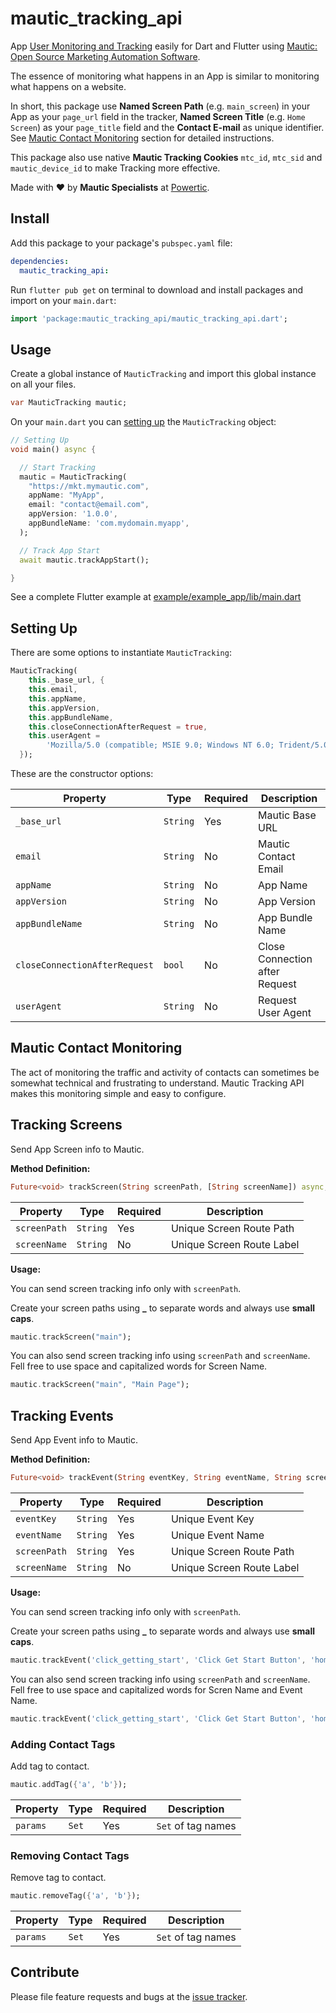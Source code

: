 # mautic_tracking_api

 App [User Monitoring and Tracking](https://www.mautic.org/docs/en/contacts/contact_monitoring.html) easily for Dart and Flutter using [Mautic: Open Source Marketing Automation Software](https://github.com/mautic/mautic).

The essence of monitoring what happens in an App is similar to monitoring what happens on a website.

In short, this package use **Named Screen Path** (e.g. `main_screen`) in your App as your `page_url` field in the tracker, **Named Screen Title** (e.g. `Home Screen`) as your `page_title` field and the **Contact E-mail** as unique identifier. See [Mautic Contact Monitoring](#mautic-contact-monitoring) section for detailed instructions.

This package also use native **Mautic Tracking Cookies** `mtc_id`, `mtc_sid` and `mautic_device_id` to make Tracking more effective.

Made with :heart: by **Mautic Specialists** at [Powertic](https://powertic.com).

## Install

Add this package to your package's ```pubspec.yaml``` file:

```yaml
dependencies:
  mautic_tracking_api:
```

Run `flutter pub get` on terminal to download and install packages and import on your `main.dart`:

```dart
import 'package:mautic_tracking_api/mautic_tracking_api.dart';
```

## Usage

Create a global instance of `MauticTracking` and import this global instance on all your files.

```dart
var MauticTracking mautic;
```

On your `main.dart` you can [setting up](#setting-up) the `MauticTracking` object:

```dart
// Setting Up
void main() async {

  // Start Tracking
  mautic = MauticTracking(
    "https://mkt.mymautic.com",
    appName: "MyApp",
    email: "contact@email.com",
    appVersion: '1.0.0',
    appBundleName: 'com.mydomain.myapp',
  );

  // Track App Start
  await mautic.trackAppStart();

}
```

See a complete Flutter example at [example/example_app/lib/main.dart](https://github.com/powerticmkt/dart-mautic-tracking-api/blob/master/example/example_app/lib/main.dart)

## Setting Up

There are some options to instantiate `MauticTracking`:

```dart
MauticTracking(
    this._base_url, {
    this.email,
    this.appName,
    this.appVersion,
    this.appBundleName,
    this.closeConnectionAfterRequest = true,
    this.userAgent =
        'Mozilla/5.0 (compatible; MSIE 9.0; Windows NT 6.0; Trident/5.0)',
  });
```

These are the constructor options:

| Property                      | Type     | Required | Description                    |
| ----------------------------- | -------- | -------- | ------------------------------ |
| `_base_url`                   | `String` | Yes      | Mautic Base URL                |
| `email`                       | `String` | No       | Mautic Contact Email           |
| `appName`                     | `String` | No       | App Name                       |
| `appVersion`                  | `String` | No       | App Version                    |
| `appBundleName`               | `String` | No       | App Bundle Name                |
| `closeConnectionAfterRequest` | `bool`   | No       | Close Connection after Request |
| `userAgent`                   | `String` | No       | Request User Agent             |

## Mautic Contact Monitoring

The act of monitoring the traffic and activity of contacts can sometimes be somewhat technical and frustrating to understand. Mautic Tracking API makes this monitoring simple and easy to configure.

## Tracking Screens

Send App Screen info to Mautic.

**Method Definition:**

```dart
Future<void> trackScreen(String screenPath, [String screenName]) async;
```

| Property     | Type     | Required | Description               |
| ------------ | -------- | -------- | ------------------------- |
| `screenPath` | `String` | Yes      | Unique Screen Route Path  |
| `screenName` | `String` | No       | Unique Screen Route Label |

**Usage:**

You can send screen tracking info only with `screenPath`.

Create your screen paths using **_** to separate words and always use **small caps**.

```dart
mautic.trackScreen("main");
```

You can also send screen tracking info using `screenPath` and `screenName`. Fell free to use space and capitalized words for Screen Name.

```dart
mautic.trackScreen("main", "Main Page");
```

## Tracking Events

Send App Event info to Mautic.

**Method Definition:**

```dart
Future<void> trackEvent(String eventKey, String eventName, String screenPath, [String screenName]) async;
```

| Property     | Type     | Required | Description               |
| ------------ | -------- | -------- | ------------------------- |
| `eventKey`   | `String` | Yes      | Unique Event Key          |
| `eventName`  | `String` | Yes      | Unique Event Name         |
| `screenPath` | `String` | Yes      | Unique Screen Route Path  |
| `screenName` | `String` | No       | Unique Screen Route Label |

**Usage:**

You can send screen tracking info only with `screenPath`.

Create your screen paths using **_** to separate words and always use **small caps**.

```dart
mautic.trackEvent('click_getting_start', 'Click Get Start Button', 'home');
```

You can also send screen tracking info using `screenPath` and `screenName`. Fell free to use space and capitalized words for Scren Name and Event Name.

```dart
mautic.trackEvent('click_getting_start', 'Click Get Start Button', 'home', 'Home Page');
```

### Adding Contact Tags

Add tag to contact.

```dart
mautic.addTag({'a', 'b'});
```

| Property | Type  | Required | Description        |
| -------- | ----- | -------- | ------------------ |
| `params` | `Set` | Yes      | `Set` of tag names |

### Removing Contact Tags

Remove tag to contact.

```dart
mautic.removeTag({'a', 'b'});
```

| Property | Type  | Required | Description        |
| -------- | ----- | -------- | ------------------ |
| `params` | `Set` | Yes      | `Set` of tag names |

## Contribute

Please file feature requests and bugs at the [issue tracker](https://github.com/powerticmkt/dart-mautic-tracking-api/issues).
